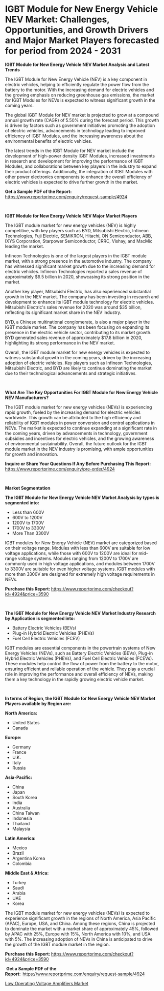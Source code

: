 <p><h1>IGBT Module for New Energy Vehicle NEV Market: Challenges, Opportunities, and Growth Drivers and Major Market Players forecasted for period from 2024 - 2031</h1></p><p><strong>IGBT Module for New Energy Vehicle NEV Market Analysis and Latest Trends</strong></p>
<p><p>The IGBT Module for New Energy Vehicle (NEV) is a key component in electric vehicles, helping to efficiently regulate the power flow from the battery to the motor. With the increasing demand for electric vehicles and the growing emphasis on reducing greenhouse gas emissions, the market for IGBT Modules for NEVs is expected to witness significant growth in the coming years.</p><p>The global IGBT Module for NEV market is projected to grow at a compound annual growth rate (CAGR) of 5.50% during the forecast period. This growth is driven by factors such as government initiatives promoting the adoption of electric vehicles, advancements in technology leading to improved efficiency of IGBT Modules, and the increasing awareness about the environmental benefits of electric vehicles.</p><p>The latest trends in the IGBT Module for NEV market include the development of high-power density IGBT Modules, increased investments in research and development for improving the performance of IGBT Modules, and collaborations between key players in the industry to expand their product offerings. Additionally, the integration of IGBT Modules with other power electronics components to enhance the overall efficiency of electric vehicles is expected to drive further growth in the market.</p></p>
<p><strong>Get a Sample PDF of the Report:&nbsp;</strong> <a href="https://www.reportprime.com/enquiry/request-sample/4924">https://www.reportprime.com/enquiry/request-sample/4924</a></p>
<p>&nbsp;</p>
<p><strong>IGBT Module for New Energy Vehicle NEV Major Market Players</strong></p>
<p><p>The IGBT module market for new energy vehicles (NEV) is highly competitive, with key players such as BYD, Mitsubishi Electric, Infineon Technologies, Fuji Electric, SEMIKRON, Hitachi, ON Semiconductor, ABB, IXYS Corporation, Starpower Semiconductor, CRRC, Vishay, and MacMic leading the market. </p><p>Infineon Technologies is one of the largest players in the IGBT module market, with a strong presence in the automotive industry. The company has witnessed significant market growth due to the increasing demand for electric vehicles. Infineon Technologies reported a sales revenue of approximately $9.5 billion in 2020, showcasing its strong position in the market.</p><p>Another key player, Mitsubishi Electric, has also experienced substantial growth in the NEV market. The company has been investing in research and development to enhance its IGBT module technology for electric vehicles. Mitsubishi Electric's sales revenue for 2020 was around $35 billion, reflecting its significant market share in the NEV industry.</p><p>BYD, a Chinese multinational conglomerate, is also a major player in the IGBT module market. The company has been focusing on expanding its presence in the electric vehicle sector, contributing to its market growth. BYD generated sales revenue of approximately $17.8 billion in 2020, highlighting its strong performance in the NEV market.</p><p>Overall, the IGBT module market for new energy vehicles is expected to witness substantial growth in the coming years, driven by the increasing adoption of electric vehicles. Key players such as Infineon Technologies, Mitsubishi Electric, and BYD are likely to continue dominating the market due to their technological advancements and strategic initiatives.</p></p>
<p>&nbsp;</p>
<p><strong>What Are The Key Opportunities For IGBT Module for New Energy Vehicle NEV Manufacturers?</strong></p>
<p><p>The IGBT module market for new energy vehicles (NEVs) is experiencing rapid growth, fueled by the increasing demand for electric vehicles worldwide. This growth can be attributed to the high efficiency and reliability of IGBT modules in power conversion and control applications in NEVs. The market is expected to continue expanding at a significant rate in the coming years, driven by advancements in technology, government subsidies and incentives for electric vehicles, and the growing awareness of environmental sustainability. Overall, the future outlook for the IGBT module market in the NEV industry is promising, with ample opportunities for growth and innovation.</p></p>
<p><strong>Inquire or Share Your Questions If Any Before Purchasing This Report:</strong> <a href="https://www.reportprime.com/enquiry/pre-order/4924">https://www.reportprime.com/enquiry/pre-order/4924</a></p>
<p>&nbsp;</p>
<p><strong>Market Segmentation</strong></p>
<p><strong>The IGBT Module for New Energy Vehicle NEV Market Analysis by types is segmented into:</strong></p>
<p><ul><li>Less than 600V</li><li>600V to 1200V</li><li>1200V to 1700V</li><li>1700V to 3300V</li><li>More Than 3300V</li></ul></p>
<p><p>IGBT modules for New Energy Vehicle (NEV) market are categorized based on their voltage range. Modules with less than 600V are suitable for low voltage applications, while those with 600V to 1200V are ideal for mid-range voltage systems. Modules ranging from 1200V to 1700V are commonly used in high voltage applications, and modules between 1700V to 3300V are suitable for even higher voltage systems. IGBT modules with more than 3300V are designed for extremely high voltage requirements in NEVs.</p></p>
<p><strong>Purchase this Report:&nbsp;</strong><a href="https://www.reportprime.com/checkout?id=4924&price=3590">https://www.reportprime.com/checkout?id=4924&price=3590</a></p>
<p>&nbsp;</p>
<p><strong>The IGBT Module for New Energy Vehicle NEV Market Industry Research by Application is segmented into:</strong></p>
<p><ul><li>Battery Electric Vehicles (BEVs)</li><li>Plug-in Hybrid Electric Vehicles (PHEVs)</li><li>Fuel Cell Electric Vehicles (FCEV)</li></ul></p>
<p><p>IGBT modules are essential components in the powertrain systems of New Energy Vehicles (NEVs), such as Battery Electric Vehicles (BEVs), Plug-in Hybrid Electric Vehicles (PHEVs), and Fuel Cell Electric Vehicles (FCEVs). These modules help control the flow of power from the battery to the motor, ensuring efficient and reliable operation of the vehicle. They play a crucial role in improving the performance and overall efficiency of NEVs, making them a key technology in the rapidly growing electric vehicle market.</p></p>
<p>&nbsp;</p>
<p><strong>In terms of Region, the IGBT Module for New Energy Vehicle NEV Market Players available by Region are:</strong></p>
<p>
    <p> <strong> North America: </strong>
        <ul>
            <li>United States</li>
            <li>Canada</li>
        </ul>
        </p> 
    <p> <strong> Europe: </strong>
        <ul>
            <li>Germany</li>
            <li>France</li>
            <li>U.K.</li>
            <li>Italy</li>
            <li>Russia</li>
        </ul>
        </p> 
    <p> <strong> Asia-Pacific: </strong>
        <ul>
            <li>China</li>
            <li>Japan</li>
            <li>South Korea</li>
            <li>India</li>
            <li>Australia</li>
            <li>China Taiwan</li>
            <li>Indonesia</li>
            <li>Thailand</li>
            <li>Malaysia</li>
        </ul>
        </p> 
    <p> <strong> Latin America: </strong>
        <ul>
            <li>Mexico</li>
            <li>Brazil</li>
            <li>Argentina Korea</li>
            <li>Colombia</li>
        </ul>
        </p> 
    <p> <strong> Middle East & Africa: </strong>
        <ul>
            <li>Turkey</li>
            <li>Saudi</li>
            <li>Arabia</li>
            <li>UAE</li>
            <li>Korea</li>
        </ul>
    </p>
    </p>
<p><p>The IGBT module market for new energy vehicles (NEVs) is expected to experience significant growth in the regions of North America, Asia Pacific (APAC), Europe, USA, and China. Among these regions, China is projected to dominate the market with a market share of approximately 45%, followed by APAC with 25%, Europe with 15%, North America with 10%, and USA with 5%. The increasing adoption of NEVs in China is anticipated to drive the growth of the IGBT module market in the region.</p></p>
<p><strong>Purchase this Report: </strong><a href="https://www.reportprime.com/checkout?id=4924&price=3590">https://www.reportprime.com/checkout?id=4924&price=3590</a></p>
<p>&nbsp;<strong>Get a Sample PDF of the Report:&nbsp;&nbsp;</strong><a href="https://www.reportprime.com/enquiry/request-sample/4924">https://www.reportprime.com/enquiry/request-sample/4924</a></p>
<p><strong></strong></p>
<p><p><a href="https://github.com/sofayahoo2023/Market-Research-Report-List-3/blob/main/low-operating-voltage-amplifiers-market.md">Low Operating Voltage Amplifiers Market</a></p></p>